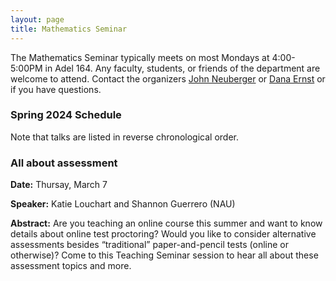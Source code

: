 ```yaml
---
layout: page
title: Mathematics Seminar
---
```


The Mathematics Seminar typically meets on most Mondays at 4:00-5:00PM in Adel 164.  Any faculty, students, or friends of the department are welcome to attend. Contact the organizers [John Neuberger](mailto:John.Neuberger@nau.edu) or [Dana Ernst](mailto:dana.ernst@nau.edu) or if you have questions.

### Spring 2024 Schedule

Note that talks are listed in reverse chronological order.

### All about assessment

**Date:** Thursay, March 7 

**Speaker:** Katie Louchart and Shannon Guerrero (NAU)

**Abstract:** Are you teaching an online course this summer and want to know details about online test proctoring?  Would you like to consider alternative assessments besides “traditional” paper-and-pencil tests (online or otherwise)?  Come to this Teaching Seminar session to hear all about these assessment topics and more.
